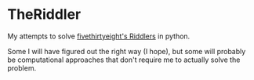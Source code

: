 # TheRiddler

My attempts to solve [fivethirtyeight's Riddlers](http://fivethirtyeight.com/tag/the-riddler/) in python.

Some I will have figured out the right way (I hope), but some will probably be computational approaches that don't require me to actually solve the problem.
